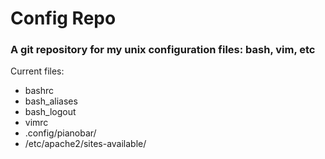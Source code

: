 <h1>Config Repo</h1>

<h3>A git repository for my unix configuration files: bash, vim, etc </h3>

Current files:
<ul>
<li>bashrc</li>
<li>bash_aliases</li>
<li>bash_logout</li>
<li>vimrc</li>
<li>.config/pianobar/</li>
<li>/etc/apache2/sites-available/</li>


</ul>
